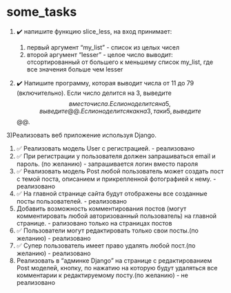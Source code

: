 # some_tasks
1) :heavy_check_mark: напишите функцию slice_less, 
на вход принимает:
	1. первый аргумент “my_list” - список из целых чисел
	2. второй аргумент “lesser” - целое число
выводит:
отсортированный от большего к меньшему список my_list, где все значения больше чем lesser


2) :heavy_check_mark:	Напишите программу, которая выводит числа от 11 до 79 (включительно). Если число делится на 3, выведите $$ вместо числа.
Если оно делится на 5, выведите @@. Если оно делится как на 3, так и 5, выведите $$@@.




3)Реализовать веб приложение используя Django.
1. :white_check_mark: Реализовать модель User с регистрацией. - реализовано    
2. :white_check_mark: При регистрации у пользователя должен запрашиваться email и пароль. (по желанию) - запрашивается логин вместо пароля    
3. :white_check_mark: Реализовать модель Post любой пользователь может создать пост с темой поста, описанием и прикрепленной фотографией к нему. - реализовано
4. :white_check_mark: На главной странице сайта будут отображены все созданные посты пользователей. - реализовано
5. Добавить возможность комментирования постов (могут комментировать любой авторизованный пользователь) на главной странице. - рализовано только на страницах постов
6. :white_check_mark: Пользователи могут редактировать только свои посты.(по желанию) - реализовано
7. :white_check_mark: Супер пользователь имеет право удалять любой пост.(по желанию) - реализовано
8. Реализовать  в “админке Django” на странице с редактированием Post моделей, кнопку, по нажатию на которую будут удаляться все комментарии к редактируемому посту.(по желанию) - не реализовано
